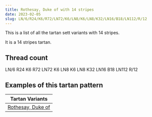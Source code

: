 ```yaml
---
title: Rothesay, Duke of with 14 stripes
date: 2023-02-05
slug: LN/6/R24/K6/R72/LN72/K6/LN8/K6/LN8/K32/LN16/B18/LN112/R/12
---
```

This is a list of all the tartan sett variants with 14 stripes.

It is a 14 stripes tartan.


## Thread count
LN/6 R24 K6 R72 LN72 K6 LN8 K6 LN8 K32 LN16 B18 LN112 R/12

## Examples of this tartan pattern

| Tartan Variants |
|---------------|
| [Rothesay, Duke of](/variants/ln/6/r24/k6/r72/ln72/k6/ln8/k6/ln8/k32/ln16/b18/ln112/r/12-b304080-k000000-lne0e0e0-rc00000)||
